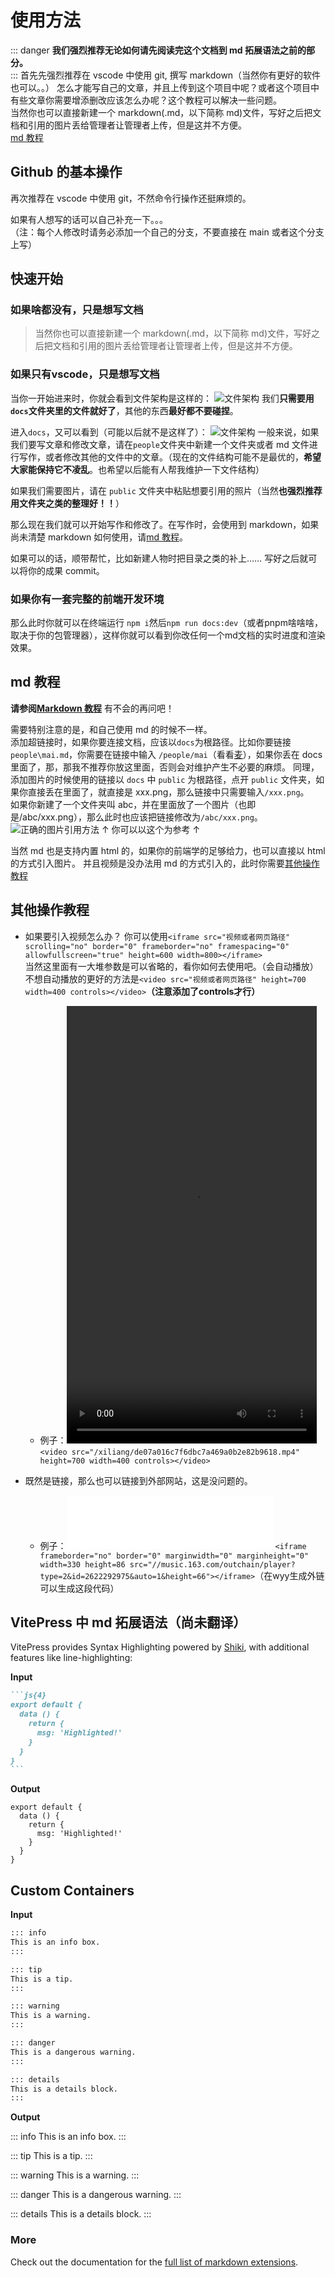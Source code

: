# 使用方法

::: danger
**我们强烈推荐无论如何请先阅读完这个文档到 md 拓展语法之前的部分。**  
:::
首先先强烈推荐在 vscode 中使用 git, 撰写 markdown（当然你有更好的软件也可以。。）
怎么才能写自己的文章，并且上传到这个项目中呢？或者这个项目中有些文章你需要增添删改应该怎么办呢？这个教程可以解决一些问题。  
当然你也可以直接新建一个 markdown(.md，以下简称 md)文件，写好之后把文档和引用的图片丢给管理者让管理者上传，但是这并不方便。  
[md 教程](/howtouse.md#md教程)

## Github 的基本操作

再次推荐在 vscode 中使用 git，不然命令行操作还挺麻烦的。

如果有人想写的话可以自己补充一下。。。  
（注：每个人修改时请务必添加一个自己的分支，不要直接在 main 或者这个分支上写）

## 快速开始
### 如果啥都没有，只是想写文档
> 当然你也可以直接新建一个 markdown(.md，以下简称 md)文件，写好之后把文档和引用的图片丢给管理者让管理者上传，但是这并不方便。

### 如果只有vscode，只是想写文档

当你一开始进来时，你就会看到文件架构是这样的： ![文件架构](/file.png)
我们**只需要用`docs`文件夹里的文件就好了**，其他的东西**最好都不要碰捏**。

进入`docs`，又可以看到（可能以后就不是这样了）：
![文件架构](/file2.png)
一般来说，如果我们要写文章和修改文章，请在`people`文件夹中新建一个文件夹或者 md 文件进行写作，或者修改其他的文件中的文章。（现在的文件结构可能不是最优的，**希望大家能保持它不凌乱**。也希望以后能有人帮我维护一下文件结构）

如果我们需要图片，请在 `public` 文件夹中粘贴想要引用的照片（当然**也强烈推荐用文件夹之类的整理好！！**）

那么现在我们就可以开始写作和修改了。在写作时，会使用到 markdown，如果尚未清楚 markdown 如何使用，请[md 教程](/howtouse.md#md教程)。

如果可以的话，顺带帮忙，比如新建人物时把目录之类的补上……
写好之后就可以将你的成果 commit。

### 如果你有一套完整的前端开发环境
那么此时你就可以在终端运行 `npm i`然后`npm run docs:dev`（或者pnpm啥啥啥，取决于你的包管理器），这样你就可以看到你改任何一个md文档的实时进度和渲染效果。

## md 教程

**请参阅[Markdown 教程](https://markdown.com.cn/)**
有不会的再问吧！

需要特别注意的是，和自己使用 md 的时候不一样。  
添加超链接时，如果你要连接文档，应该以`docs`为根路径。比如你要链接`people\mai.md`，你需要在链接中输入 `/people/mai`（看看[麦](/people/mai)），如果你丢在 docs 里面了，那，那我不推荐你放这里面，否则会对维护产生不必要的麻烦。
同理，添加图片的时候使用的链接以 `docs` 中 `public` 为根路径，点开 `public` 文件夹，如果你直接丢在里面了，就直接是 xxx.png，那么链接中只需要输入`/xxx.png`。  
如果你新建了一个文件夹叫 abc，并在里面放了一个图片（也即是/abc/xxx.png），那么此时也应该把链接修改为`/abc/xxx.png`。
![正确的图片引用方法](/eg.png)
↑ 你可以以这个为参考 ↑

当然 md 也是支持内置 html 的，如果你的前端学的足够给力，也可以直接以 html 的方式引入图片。
并且视频是没办法用 md 的方式引入的，此时你需要[其他操作教程](/howtouse.md#其他操作教程)

## 其他操作教程

+ 如果要引入视频怎么办？
你可以使用`<iframe src="视频或者网页路径" scrolling="no" border="0" frameborder="no" framespacing="0" allowfullscreen="true" height=600 width=800></iframe>`  
当然这里面有一大堆参数是可以省略的，看你如何去使用吧。（会自动播放）
不想自动播放的更好的方法是`<video src="视频或者网页路径" height=700 width=400 controls></video>`**（注意添加了controls才行）**
    + 例子：<video src="/xiliang/de07a016c7f6dbc7a469a0b2e82b9618.mp4" height=700 width=400 controls></video>
    `<video src="/xiliang/de07a016c7f6dbc7a469a0b2e82b9618.mp4" height=700 width=400 controls></video>`

+ 既然是链接，那么也可以链接到外部网站，这是没问题的。
    + 例子：<iframe frameborder="no" border="0" marginwidth="0" marginheight="0" width=330 height=86 src="//music.163.com/outchain/player?type=2&id=2622292975&auto=1&height=66"></iframe>
    `<iframe frameborder="no" border="0" marginwidth="0" marginheight="0" width=330 height=86 src="//music.163.com/outchain/player?type=2&id=2622292975&auto=1&height=66"></iframe>`（在wyy生成外链可以生成这段代码）
## VitePress 中 md 拓展语法（尚未翻译）

VitePress provides Syntax Highlighting powered by [Shiki](https://github.com/shikijs/shiki), with additional features like line-highlighting:

**Input**

````md
```js{4}
export default {
  data () {
    return {
      msg: 'Highlighted!'
    }
  }
}
```
````

**Output**

```js{4}
export default {
  data () {
    return {
      msg: 'Highlighted!'
    }
  }
}
```

## Custom Containers

**Input**

```md
::: info
This is an info box.
:::

::: tip
This is a tip.
:::

::: warning
This is a warning.
:::

::: danger
This is a dangerous warning.
:::

::: details
This is a details block.
:::
```

**Output**

::: info
This is an info box.
:::

::: tip
This is a tip.
:::

::: warning
This is a warning.
:::

::: danger
This is a dangerous warning.
:::

::: details
This is a details block.
:::

### More

Check out the documentation for the [full list of markdown extensions](https://vitepress.dev/guide/markdown).
